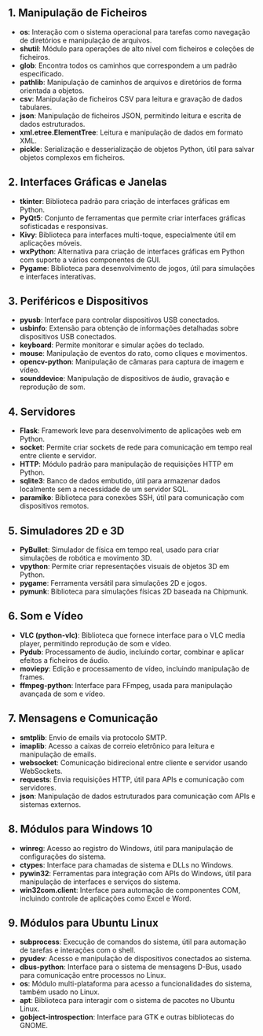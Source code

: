 ## 1. Manipulação de Ficheiros

- **os**: Interação com o sistema operacional para tarefas como navegação de diretórios e manipulação de arquivos.
- **shutil**: Módulo para operações de alto nível com ficheiros e coleções de ficheiros.
- **glob**: Encontra todos os caminhos que correspondem a um padrão especificado.
- **pathlib**: Manipulação de caminhos de arquivos e diretórios de forma orientada a objetos.
- **csv**: Manipulação de ficheiros CSV para leitura e gravação de dados tabulares.
- **json**: Manipulação de ficheiros JSON, permitindo leitura e escrita de dados estruturados.
- **xml.etree.ElementTree**: Leitura e manipulação de dados em formato XML.
- **pickle**: Serialização e desserialização de objetos Python, útil para salvar objetos complexos em ficheiros.

## 2. Interfaces Gráficas e Janelas

- **tkinter**: Biblioteca padrão para criação de interfaces gráficas em Python.
- **PyQt5**: Conjunto de ferramentas que permite criar interfaces gráficas sofisticadas e responsivas.
- **Kivy**: Biblioteca para interfaces multi-toque, especialmente útil em aplicações móveis.
- **wxPython**: Alternativa para criação de interfaces gráficas em Python com suporte a vários componentes de GUI.
- **Pygame**: Biblioteca para desenvolvimento de jogos, útil para simulações e interfaces interativas.

## 3. Periféricos e Dispositivos

- **pyusb**: Interface para controlar dispositivos USB conectados.
- **usbinfo**: Extensão para obtenção de informações detalhadas sobre dispositivos USB conectados.
- **keyboard**: Permite monitorar e simular ações do teclado.
- **mouse**: Manipulação de eventos do rato, como cliques e movimentos.
- **opencv-python**: Manipulação de câmaras para captura de imagem e vídeo.
- **sounddevice**: Manipulação de dispositivos de áudio, gravação e reprodução de som.

## 4. Servidores

- **Flask**: Framework leve para desenvolvimento de aplicações web em Python.
- **socket**: Permite criar sockets de rede para comunicação em tempo real entre cliente e servidor.
- **HTTP**: Módulo padrão para manipulação de requisições HTTP em Python.
- **sqlite3**: Banco de dados embutido, útil para armazenar dados localmente sem a necessidade de um servidor SQL.
- **paramiko**: Biblioteca para conexões SSH, útil para comunicação com dispositivos remotos.

## 5. Simuladores 2D e 3D

- **PyBullet**: Simulador de física em tempo real, usado para criar simulações de robótica e movimento 3D.
- **vpython**: Permite criar representações visuais de objetos 3D em Python.
- **pygame**: Ferramenta versátil para simulações 2D e jogos.
- **pymunk**: Biblioteca para simulações físicas 2D baseada na Chipmunk.

## 6. Som e Vídeo

- **VLC (python-vlc)**: Biblioteca que fornece interface para o VLC media player, permitindo reprodução de som e vídeo.
- **Pydub**: Processamento de áudio, incluindo cortar, combinar e aplicar efeitos a ficheiros de áudio.
- **moviepy**: Edição e processamento de vídeo, incluindo manipulação de frames.
- **ffmpeg-python**: Interface para FFmpeg, usada para manipulação avançada de som e vídeo.

## 7. Mensagens e Comunicação

- **smtplib**: Envio de emails via protocolo SMTP.
- **imaplib**: Acesso a caixas de correio eletrônico para leitura e manipulação de emails.
- **websocket**: Comunicação bidirecional entre cliente e servidor usando WebSockets.
- **requests**: Envia requisições HTTP, útil para APIs e comunicação com servidores.
- **json**: Manipulação de dados estruturados para comunicação com APIs e sistemas externos.

## 8. Módulos para Windows 10

- **winreg**: Acesso ao registro do Windows, útil para manipulação de configurações do sistema.
- **ctypes**: Interface para chamadas de sistema e DLLs no Windows.
- **pywin32**: Ferramentas para integração com APIs do Windows, útil para manipulação de interfaces e serviços do sistema.
- **win32com.client**: Interface para automação de componentes COM, incluindo controle de aplicações como Excel e Word.

## 9. Módulos para Ubuntu Linux

- **subprocess**: Execução de comandos do sistema, útil para automação de tarefas e interações com o shell.
- **pyudev**: Acesso e manipulação de dispositivos conectados ao sistema.
- **dbus-python**: Interface para o sistema de mensagens D-Bus, usado para comunicação entre processos no Linux.
- **os**: Módulo multi-plataforma para acesso a funcionalidades do sistema, também usado no Linux.
- **apt**: Biblioteca para interagir com o sistema de pacotes no Ubuntu Linux.
- **gobject-introspection**: Interface para GTK e outras bibliotecas do GNOME.
